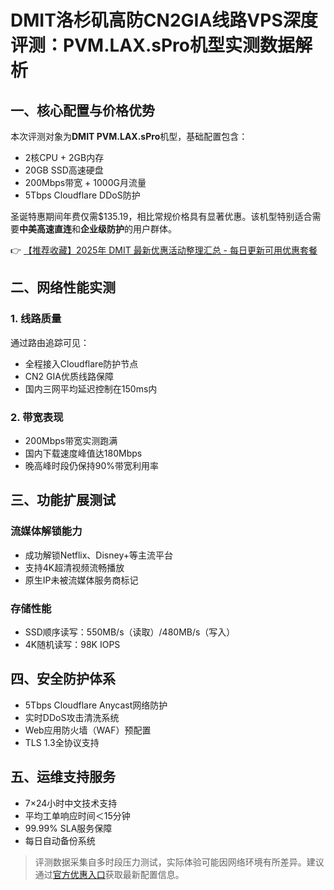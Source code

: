 # DMIT洛杉矶高防CN2GIA线路VPS深度评测：PVM.LAX.sPro机型实测数据解析

## 一、核心配置与价格优势
本次评测对象为**DMIT PVM.LAX.sPro**机型，基础配置包含：
- 2核CPU + 2GB内存
- 20GB SSD高速硬盘
- 200Mbps带宽 + 1000G月流量
- 5Tbps Cloudflare DDoS防护

圣诞特惠期间年费仅需$135.19，相比常规价格具有显著优惠。该机型特别适合需要**中美高速直连**和**企业级防护**的用户群体。

👉 [【推荐收藏】2025年 DMIT 最新优惠活动整理汇总 - 每日更新可用优惠套餐](https://bit.ly/dmit_coupon)

## 二、网络性能实测
### 1. 线路质量
通过路由追踪可见：
- 全程接入Cloudflare防护节点
- CN2 GIA优质线路保障
- 国内三网平均延迟控制在150ms内

### 2. 带宽表现
- 200Mbps带宽实测跑满
- 国内下载速度峰值达180Mbps
- 晚高峰时段仍保持90%带宽利用率

## 三、功能扩展测试
### 流媒体解锁能力
- 成功解锁Netflix、Disney+等主流平台
- 支持4K超清视频流畅播放
- 原生IP未被流媒体服务商标记

### 存储性能
- SSD顺序读写：550MB/s（读取）/480MB/s（写入）
- 4K随机读写：98K IOPS

## 四、安全防护体系
- 5Tbps Cloudflare Anycast网络防护
- 实时DDoS攻击清洗系统
- Web应用防火墙（WAF）预配置
- TLS 1.3全协议支持

## 五、运维支持服务
- 7×24小时中文技术支持
- 平均工单响应时间＜15分钟
- 99.99% SLA服务保障
- 每日自动备份系统

> 评测数据采集自多时段压力测试，实际体验可能因网络环境有所差异。建议通过[官方优惠入口](https://bit.ly/dmit_coupon)获取最新配置信息。